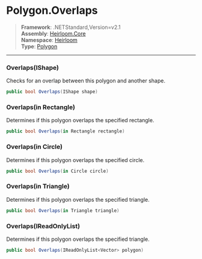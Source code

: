 # Polygon.Overlaps

> **Framework**: .NETStandard,Version=v2.1  
> **Assembly**: [Heirloom.Core][0]  
> **Namespace**: [Heirloom][0]  
> **Type**: [Polygon][1]  

--------------------------------------------------------------------------------

### Overlaps(IShape)

Checks for an overlap between this polygon and another shape.

```cs
public bool Overlaps(IShape shape)
```

### Overlaps(in Rectangle)

Determines if this polygon overlaps the specified rectangle.

```cs
public bool Overlaps(in Rectangle rectangle)
```

### Overlaps(in Circle)

Determines if this polygon overlaps the specified circle.

```cs
public bool Overlaps(in Circle circle)
```

### Overlaps(in Triangle)

Determines if this polygon overlaps the specified triangle.

```cs
public bool Overlaps(in Triangle triangle)
```

### Overlaps(IReadOnlyList<Vector>)

Determines if this polygon overlaps the specified triangle.

```cs
public bool Overlaps(IReadOnlyList<Vector> polygon)
```

[0]: ..\Heirloom.Core.md
[1]: Heirloom.Polygon.md
